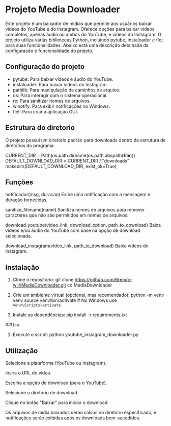 
# Projeto Media Downloader

Este projeto é um baixador de mídias que permite aos usuários baixar vídeos do YouTube e do Instagram. Oferece opções para baixar vídeos completos, apenas áudio ou ambos do YouTube, e vídeos do Instagram. O projeto utiliza várias bibliotecas Python, incluindo pytube, instaloader e flet para suas funcionalidades. Abaixo está uma descrição detalhada da configuração e funcionalidade do projeto.

## Configuração do projeto

- pytube: Para baixar vídeos e áudio do YouTube.
- instaloader: Para baixar vídeos do Instagram.
- pathlib: Para manipulação de caminhos de arquivo.
- os: Para interagir com o sistema operacional.
- re: Para sanitizar nomes de arquivos.
- winotify: Para exibir notificações no Windows.
- flet: Para criar a aplicação GUI.

## Estrutura do diretorio

O projeto possui um diretório padrão para downloads dentro da estrutura de diretórios do programa:

CURRENT_DIR = Path(os.path.dirname(os.path.abspath(__file__)))
DEFAULT_DOWNLOAD_DIR = CURRENT_DIR / "downloads"
makedirs(DEFAULT_DOWNLOAD_DIR, exist_ok=True)


## Funções

notificador(msg, duracao)
Exibe uma notificação com a mensagem e duração fornecidas.

sanitize_filename(name)
Sanitiza nomes de arquivos para remover caracteres que não são permitidos em nomes de arquivos.

download_youtube(video_link, download_option, path_to_download)
Baixa vídeos e/ou áudio do YouTube com base na opção de download selecionada.

download_instagram(video_link, path_to_download)
Baixa vídeos do Instagram.


## Instalação 

1. Clone o repositório:
git clone https://github.com/Brendo-will/MediaDownloader.git
cd MediaDownloader

2. Crie um ambiente virtual (opcional, mas recomendado):
python -m venv venv
source venv/bin/activate # No Windows use `venv\Scripts\activate`

3. Instale as dependências:
pip install -r requirements.txt

##Uso 
1. Execute o script:
python youtube_instagram_downloader.py

## Utilização

Selecione a plataforma (YouTube ou Instagram).

Insira o URL do vídeo.

Escolha a opção de download (para o YouTube).

Selecione o diretório de download.

Clique no botão "Baixar" para iniciar o download.

Os arquivos de mídia baixados serão salvos no diretório especificado, e notificações serão exibidas após os downloads bem-sucedidos.

